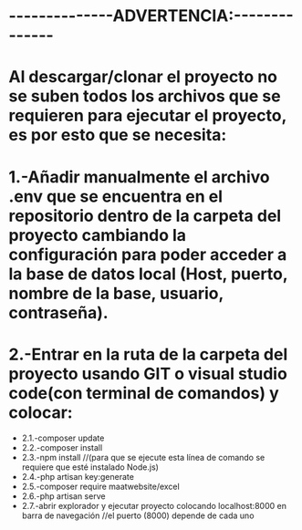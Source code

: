 
# --------------ADVERTENCIA:--------------
# Al descargar/clonar el proyecto no se suben todos los archivos que se requieren para ejecutar el proyecto, es por esto que se necesita:
# 1.-Añadir manualmente el archivo .env que se encuentra en el repositorio dentro de la carpeta del proyecto cambiando la configuración para poder acceder a la base de datos local (Host, puerto, nombre de la base, usuario, contraseña). 
# 2.-Entrar en la ruta de la carpeta del proyecto usando GIT o visual studio code(con terminal de comandos) y colocar:
  * 2.1.-composer update
  * 2.2.-composer install
  * 2.3.-npm install //(para que se ejecute esta línea de comando se requiere que esté instalado Node.js)
  * 2.4.-php artisan key:generate
  * 2.5.-composer require maatwebsite/excel
  * 2.6.-php artisan serve
  * 2.7.-abrir explorador y ejecutar proyecto colocando localhost:8000 en barra de navegación //el puerto (8000) depende de cada uno
